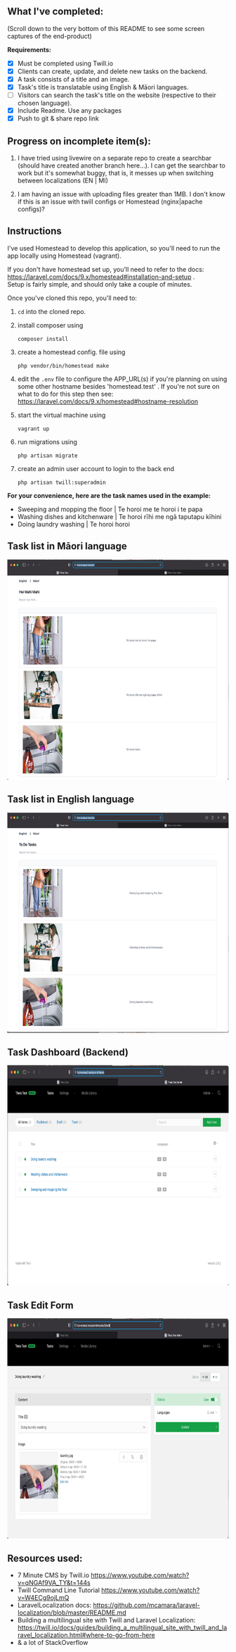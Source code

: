 
## What I've completed:

(Scroll down to the very bottom of this README to see some screen captures of the end-product)

**Requirements:**
- [x] Must be completed using Twill.io 
- [x] Clients can create, update, and delete new tasks on the backend.
- [x] A task consists of a title and an image.
- [x] Task's title is translatable using English & Māori languages.
- [ ] Visitors can search the task's title on the website (respective to their chosen language). 
- [x] Include Readme. Use any packages
- [x] Push to git & share repo link

## Progress on incomplete item(s):

1. I have tried using livewire on a separate repo to create a searchbar (should have created another branch here...). I can get the searchbar to work but it's somewhat buggy, that is, it messes up when switching between localizations (EN | MI)

2. I am having an issue with uploading files greater than 1MB. I don't know if this is an issue with twill configs or Homestead (nginx|apache configs)? 

## Instructions

I've used Homestead to develop this application, so you'll need to run the app locally using Homestead (vagrant).

If you don't have homestead set up, you'll need to refer to the docs: https://laravel.com/docs/9.x/homestead#installation-and-setup .    
Setup is fairly simple, and should only take a couple of minutes.

Once you've cloned this repo, you'll need to:

1. `cd` into the cloned repo.

2. install composer using
   ```
   composer install
   ```

3. create a homestead config. file using
   ```
   php vendor/bin/homestead make
   ```

4. edit the `.env` file to configure the APP_URL(s) if you're planning on using some other hostname besides 'homestead.test' .
   If you're not sure on what to do for this step then see: https://laravel.com/docs/9.x/homestead#hostname-resolution 

5. start the virtual machine using 
   ```
   vagrant up
   ```

6. run migrations using
    ```
    php artisan migrate
    ```

7. create an admin user account to login to the back end
    ```
    php artisan twill:superadmin
    ```
    
**For your convenience, here are the task names used in the example:**
- Sweeping and mopping the floor    |    Te horoi me te horoi i te papa
- Washing dishes and kitchenware    |    Te horoi rīhi me ngā taputapu kīhini
- Doing laundry washing    |    Te horoi horoi


    
 ## Task list in Māori language
<img src="https://github.com/notmalan/technical/blob/main/public/assets/screen_captures/tasks_mi.png" width="750" height="500">

## Task list in English language
<img src="https://github.com/notmalan/technical/blob/main/public/assets/screen_captures/tasks_en.png" width="750" height="500">

## Task Dashboard (Backend)
<img src="https://github.com/notmalan/technical/blob/main/public/assets/screen_captures/tasks.png" width="750" height="500">

## Task Edit Form
<img src="https://github.com/notmalan/technical/blob/main/public/assets/screen_captures/edit_task.png" width="750" height="500">


## Resources used:

- 7 Minute CMS by Twill.io https://www.youtube.com/watch?v=qNGAf9VA_TY&t=144s
- Twill Command Line Tutorial https://www.youtube.com/watch?v=W4ECg9ojLmQ
- LaravelLocalization docs:  https://github.com/mcamara/laravel-localization/blob/master/README.md
- Building a multilingual site with Twill and Laravel Localization: https://twill.io/docs/guides/building_a_multilingual_site_with_twill_and_laravel_localization.html#where-to-go-from-here
- & a lot of StackOverflow 





